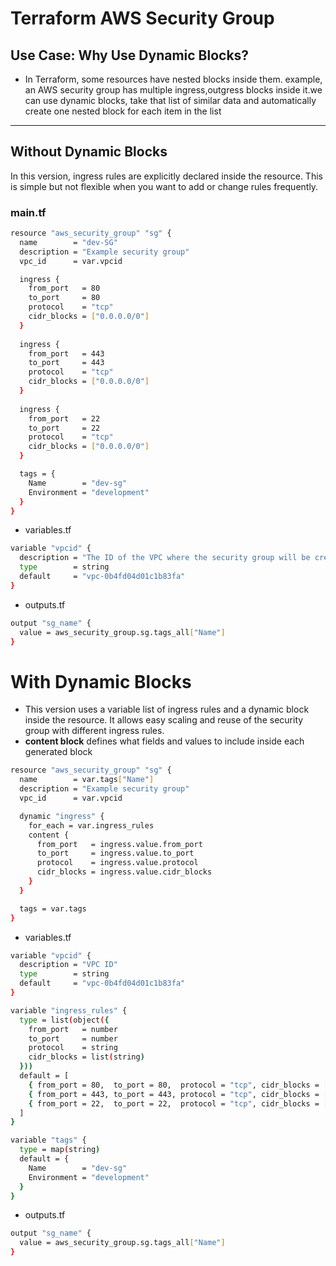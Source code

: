 # Terraform AWS Security Group

## Use Case: Why Use Dynamic Blocks?

- In Terraform, some resources have nested blocks inside them.  example, an AWS security group has multiple ingress,outgress blocks inside it.we can use dynamic blocks,  take that list of similar data and automatically create one nested block for each item in the list

---

## Without Dynamic Blocks

In this version, ingress rules are explicitly declared inside the resource. This is simple but not flexible when you want to add or change rules frequently.

### main.tf

```bash
resource "aws_security_group" "sg" {
  name        = "dev-SG"
  description = "Example security group"
  vpc_id      = var.vpcid

  ingress {
    from_port   = 80
    to_port     = 80
    protocol    = "tcp"
    cidr_blocks = ["0.0.0.0/0"]
  }
  
  ingress {
    from_port   = 443
    to_port     = 443
    protocol    = "tcp"
    cidr_blocks = ["0.0.0.0/0"]
  }
  
  ingress {
    from_port   = 22
    to_port     = 22
    protocol    = "tcp"
    cidr_blocks = ["0.0.0.0/0"]
  }

  tags = {
    Name        = "dev-sg"
    Environment = "development"
  }
}
```

- variables.tf
```bash
variable "vpcid" {
  description = "The ID of the VPC where the security group will be created."
  type        = string
  default     = "vpc-0b4fd04d01c1b83fa"
}
```
- outputs.tf
```bash
output "sg_name" {
  value = aws_security_group.sg.tags_all["Name"]
}
```
# With Dynamic Blocks
- This version uses a variable list of ingress rules and a dynamic block inside the resource. It allows easy scaling and reuse of the security group with different ingress rules.
- **content block** defines what fields and values to include inside each generated block

```bash
resource "aws_security_group" "sg" {
  name        = var.tags["Name"]
  description = "Example security group"
  vpc_id      = var.vpcid

  dynamic "ingress" {
    for_each = var.ingress_rules
    content {
      from_port   = ingress.value.from_port
      to_port     = ingress.value.to_port
      protocol    = ingress.value.protocol
      cidr_blocks = ingress.value.cidr_blocks
    }
  }

  tags = var.tags
}
```
- variables.tf

```bash
variable "vpcid" {
  description = "VPC ID"
  type        = string
  default     = "vpc-0b4fd04d01c1b83fa"
}

variable "ingress_rules" {
  type = list(object({
    from_port   = number
    to_port     = number
    protocol    = string
    cidr_blocks = list(string)
  }))
  default = [
    { from_port = 80,  to_port = 80,  protocol = "tcp", cidr_blocks = ["0.0.0.0/0"] },
    { from_port = 443, to_port = 443, protocol = "tcp", cidr_blocks = ["0.0.0.0/0"] },
    { from_port = 22,  to_port = 22,  protocol = "tcp", cidr_blocks = ["0.0.0.0/0"] }
  ]
}

variable "tags" {
  type = map(string)
  default = {
    Name        = "dev-sg"
    Environment = "development"
  }
}
```
- outputs.tf

```bash
output "sg_name" {
  value = aws_security_group.sg.tags_all["Name"]
}
```
